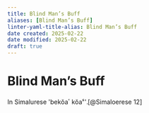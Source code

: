 ```yaml
---
title: Blind Man’s Buff
aliases: [Blind Man’s Buff]
linter-yaml-title-alias: Blind Man’s Buff
date created: 2025-02-22
date modified: 2025-02-22
draft: true
---
```

# Blind Man’s Buff

In Simalurese 'bekŏaٴ‎ ‎kŏa<sup>ء</sup>‎'.[@Simaloerese 12]